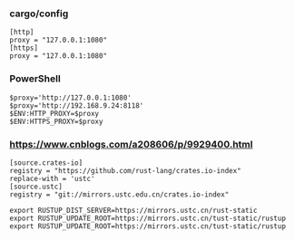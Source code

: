 

### cargo/config

    [http]
    proxy = "127.0.0.1:1080"
    [https]
    proxy = "127.0.0.1:1080"

### PowerShell

    $proxy='http://127.0.0.1:1080'
    $proxy='http://192.168.9.24:8118'
    $ENV:HTTP_PROXY=$proxy
    $ENV:HTTPS_PROXY=$proxy

### https://www.cnblogs.com/a208606/p/9929400.html

    [source.crates-io]
    registry = "https://github.com/rust-lang/crates.io-index"
    replace-with = 'ustc'
    [source.ustc]
    registry = "git://mirrors.ustc.edu.cn/crates.io-index"

    export RUSTUP_DIST_SERVER=https://mirrors.ustc.cn/rust-static
    export RUSTUP_UPDATE_ROOT=https://mirrors.ustc.cn/tust-static/rustup
    export RUSTUP_UPDATE_ROOT=https://mirrors.ustc.cn/tust-static/rustup

